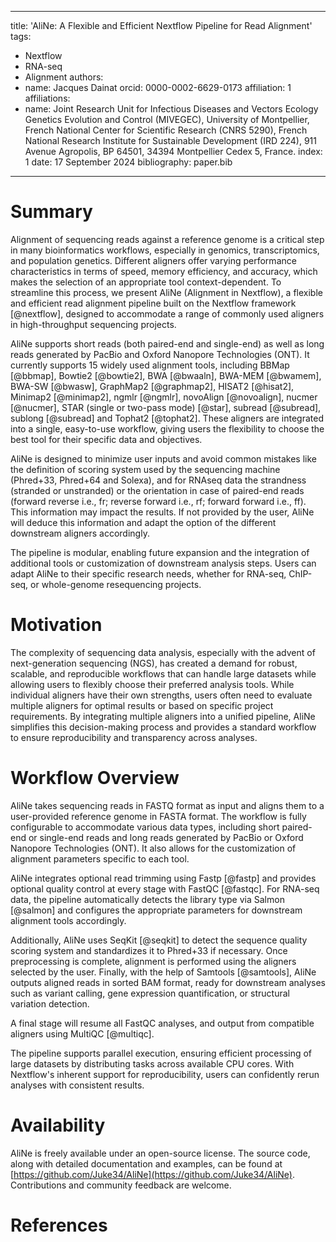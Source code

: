 
---
title: 'AliNe: A Flexible and Efficient Nextflow Pipeline for Read Alignment'
tags:
  - Nextflow
  - RNA-seq
  - Alignment
authors:
  - name: Jacques Dainat
    orcid: 0000-0002-6629-0173
    affiliation: 1
affiliations:
 - name: Joint Research Unit for Infectious Diseases and Vectors Ecology Genetics Evolution and Control (MIVEGEC), University of Montpellier, French National Center for Scientific Research (CNRS 5290), French National Research Institute for Sustainable Development (IRD 224), 911 Avenue Agropolis, BP 64501, 34394 Montpellier Cedex 5, France.
   index: 1
date: 17 September 2024
bibliography: paper.bib
---

# Summary

Alignment of sequencing reads against a reference genome is a critical step in many bioinformatics workflows, especially in genomics, transcriptomics, and population genetics. Different aligners offer varying performance characteristics in terms of speed, memory efficiency, and accuracy, which makes the selection of an appropriate tool context-dependent. To streamline this process, we present AliNe (Alignment in Nextflow), a flexible and efficient read alignment pipeline built on the Nextflow framework [@nextflow], designed to accommodate a range of commonly used aligners in high-throughput sequencing projects.

AliNe supports short reads (both paired-end and single-end) as well as long reads generated by PacBio and Oxford Nanopore Technologies (ONT). It currently supports 15 widely used alignment tools, including BBMap [@bbmap], Bowtie2 [@bowtie2], BWA [@bwaaln], BWA-MEM [@bwamem], BWA-SW [@bwasw], GraphMap2 [@graphmap2], HISAT2 [@hisat2], Minimap2 [@minimap2], ngmlr [@ngmlr], novoAlign [@novoalign], nucmer [@nucmer], STAR (single or two-pass mode) [@star], subread [@subread], sublong [@subread] and Tophat2 [@tophat2]. These aligners are integrated into a single, easy-to-use workflow, giving users the flexibility to choose the best tool for their specific data and objectives.

AliNe is designed to minimize user inputs and avoid common mistakes like the definition of scoring system used by the sequencing machine (Phred+33, Phred+64 and Solexa), and for RNAseq data the strandness (stranded or unstranded) or the orientation in case of paired-end reads (forward reverse i.e., fr; reverse forward i.e., rf; forward forward i.e., ff). This information may impact the results. If not provided by the user, AliNe will deduce this information and adapt the option of the different downstream aligners accordingly.

The pipeline is modular, enabling future expansion and the integration of additional tools or customization of downstream analysis steps. Users can adapt AliNe to their specific research needs, whether for RNA-seq, ChIP-seq, or whole-genome resequencing projects.

# Motivation

The complexity of sequencing data analysis, especially with the advent of next-generation sequencing (NGS), has created a demand for robust, scalable, and reproducible workflows that can handle large datasets while allowing users to flexibly choose their preferred analysis tools. While individual aligners have their own strengths, users often need to evaluate multiple aligners for optimal results or based on specific project requirements. By integrating multiple aligners into a unified pipeline, AliNe simplifies this decision-making process and provides a standard workflow to ensure reproducibility and transparency across analyses.

# Workflow Overview

AliNe takes sequencing reads in FASTQ format as input and aligns them to a user-provided reference genome in FASTA format. The workflow is fully configurable to accommodate various data types, including short paired-end or single-end reads and long reads generated by PacBio or Oxford Nanopore Technologies (ONT). It also allows for the customization of alignment parameters specific to each tool.

AliNe integrates optional read trimming using Fastp [@fastp] and provides optional quality control at every stage with FastQC [@fastqc]. For RNA-seq data, the pipeline automatically detects the library type via Salmon [@salmon] and configures the appropriate parameters for downstream alignment tools accordingly.

Additionally, AliNe uses SeqKit [@seqkit] to detect the sequence quality scoring system and standardizes it to Phred+33 if necessary. Once preprocessing is complete, alignment is performed using the aligners selected by the user. Finally, with the help of Samtools [@samtools], AliNe outputs aligned reads in sorted BAM format, ready for downstream analyses such as variant calling, gene expression quantification, or structural variation detection.

A final stage will resume all FastQC analyses, and output from compatible aligners using MultiQC [@multiqc]. 

The pipeline supports parallel execution, ensuring efficient processing of large datasets by distributing tasks across available CPU cores. With Nextflow's inherent support for reproducibility, users can confidently rerun analyses with consistent results.

# Availability

AliNe is freely available under an open-source license. The source code, along with detailed documentation and examples, can be found at [https://github.com/Juke34/AliNe](https://github.com/Juke34/AliNe). Contributions and community feedback are welcome.

# References